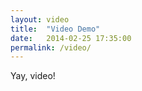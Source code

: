 ```yaml
---
layout: video
title:  "Video Demo"
date:   2014-02-25 17:35:00
permalink: /video/
---
```


Yay, video!